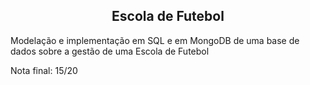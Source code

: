 <h2 align="center"> Escola de Futebol </h2>

<p> Modelação e implementação em SQL e em MongoDB de uma base de dados sobre a gestão de uma Escola de Futebol </p>

<p> Nota final: 15/20 </p>
